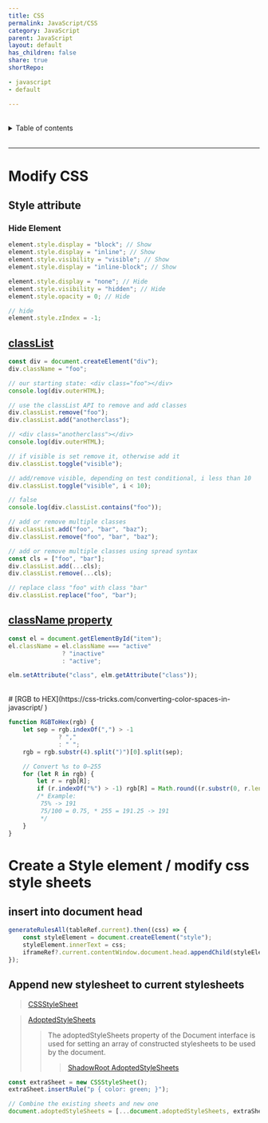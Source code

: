 ```yaml
---
title: CSS
permalink: JavaScript/CSS
category: JavaScript
parent: JavaScript
layout: default
has_children: false
share: true
shortRepo:

- javascript
- default

---
```


<br/>

<details markdown="block">                      
<summary>                      
Table of contents                      
</summary>                      
{: .text-delta }                      
1. TOC                      
{:toc}                      
</details>

<br/>

---

# Modify CSS

## Style attribute

### Hide Element

```javascript
element.style.display = "block"; // Show
element.style.display = "inline"; // Show
element.style.visibility = "visible"; // Show
element.style.display = "inline-block"; // Show

element.style.display = "none"; // Hide
element.style.visibility = "hidden"; // Hide
element.style.opacity = 0; // Hide

// hide
element.style.zIndex = -1;
```

## [classList](https://developer.mozilla.org/en-US/docs/Web/API/Element/classList)

```javascript
const div = document.createElement("div");
div.className = "foo";

// our starting state: <div class="foo"></div>
console.log(div.outerHTML);

// use the classList API to remove and add classes
div.classList.remove("foo");
div.classList.add("anotherclass");

// <div class="anotherclass"></div>
console.log(div.outerHTML);

// if visible is set remove it, otherwise add it
div.classList.toggle("visible");

// add/remove visible, depending on test conditional, i less than 10
div.classList.toggle("visible", i < 10);

// false
console.log(div.classList.contains("foo"));

// add or remove multiple classes
div.classList.add("foo", "bar", "baz");
div.classList.remove("foo", "bar", "baz");

// add or remove multiple classes using spread syntax
const cls = ["foo", "bar"];
div.classList.add(...cls);
div.classList.remove(...cls);

// replace class "foo" with class "bar"
div.classList.replace("foo", "bar");
```

## [className property](https://developer.mozilla.org/en-US/docs/Web/API/Element/className)

```javascript
const el = document.getElementById("item");
el.className = el.className === "active"
               ? "inactive"
               : "active";

elm.setAttribute("class", elm.getAttribute("class"));
```

<br/>      
# [RGB to HEX](https://css-tricks.com/converting-color-spaces-in-javascript/  )

```javascript
function RGBToHex(rgb) {
    let sep = rgb.indexOf(",") > -1
              ? ","
              : " ";
    rgb = rgb.substr(4).split(")")[0].split(sep);

    // Convert %s to 0–255
    for (let R in rgb) {
        let r = rgb[R];
        if (r.indexOf("%") > -1) rgb[R] = Math.round((r.substr(0, r.length - 1) / 100) * 255);
        /* Example:      
         75% -> 191      
         75/100 = 0.75, * 255 = 191.25 -> 191      
         */
    }
}
```

# Create a Style element / modify css style sheets

## insert into document head

```javascript
generateRulesAll(tableRef.current).then((css) => {
    const styleElement = document.createElement("style");
    styleElement.innerText = css;
    iframeRef?.current.contentWindow.document.head.appendChild(styleElement);
});
```

## Append new stylesheet to current stylesheets

> [CSSStyleSheet](https://developer.mozilla.org/en-US/docs/Web/API/CSSStyleSheet)

> [AdoptedStyleSheets ](https://developer.mozilla.org/en-US/docs/Web/API/Document/adoptedStyleSheets)
>
> > The adoptedStyleSheets property of the Document interface is used for setting an array of constructed stylesheets to be used by the document.
> >
> > > [ShadowRoot AdoptedStyleSheets](https://developer.mozilla.org/en-US/docs/Web/API/ShadowRoot/adoptedStyleSheets)

```javascript
const extraSheet = new CSSStyleSheet();
extraSheet.insertRule("p { color: green; }");

// Combine the existing sheets and new one
document.adoptedStyleSheets = [...document.adoptedStyleSheets, extraSheet];
```